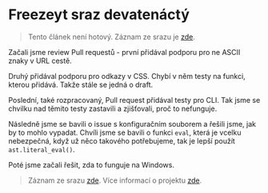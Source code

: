# Freezeyt sraz devatenáctý

> Tento článek není hotový. Záznam ze srazu je [zde](https://youtu.be/_L2eGHnGHXI).

Začali jsme review Pull requestů - první přidával podporu pro ne ASCII znaky v URL cestě.

Druhý přidával podporu pro odkazy v CSS. Chybí v něm testy na funkci, kterou přidává. Takže stále se jedná o draft.

Poslední, také rozpracovaný, Pull request přidával testy pro CLI. Tak jsme se chvilku nad těmito testy zastavili a zjišťovali, proč to nefunguje.

Následně jsme se bavili o issue s konfiguračním souborem a řešili jsme, jak by to mohlo vypadat.
Chvíli jsme se bavili o funkci `eval`, která je vcelku nebezpečná, když už něco takového potřebujeme, tak je lepší použít `ast.literal_eval()`.

Poté jsme začali řešit, zda to funguje na Windows.

> Záznam ze srazu [zde](https://youtu.be/_L2eGHnGHXI).
> Více informací o projektu [zde](https://tinyurl.com/freezeyt).
